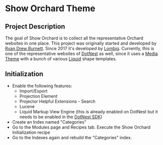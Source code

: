# Show Orchard Theme



## Project Description

The goal of Show Orchard is to collect all the representative Orchard websites in one place. This project was originally started and developed by [Ryan Drew Burnett](https://github.com/ryandrewburnett). Since 2017 it's developed by [Lombiq](https://lombiq.com). Currently, this is one of the representative websites of [DotNest](https://dotnest.com) as well, since it uses a [Media Theme](https://dotnest.com/knowledge-base/topics/theming/writing-a-dotnest-theme-from-scratch) with a bunch of various [Liquid](https://dotnest.com/blog/better-theming-for-your-dotnest-site-with-improved-liquid-templates) shape templates.


## Initialization

* Enable the following features:
	* Import/Export
	* Projection Element
	* Projector Helpful Extensions - Search
	* Lucene
	* Liquid Markup View Engine (this is already enabled on DotNest but it needs to be enabled in the [DotNest SDK](https://github.com/Lombiq/DotNest-SDK))
* Create an Index named "Categories"
* Go to the Modules page and Recipes tab. Execute the Show Orchard Initialization recipe
* Go to the Indexes again and rebuild the "Categories" index.
